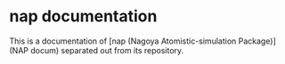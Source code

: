 # nap documentation

This is a documentation of [nap (Nagoya Atomistic-simulation Package)](NAP docum) separated out from its repository.

